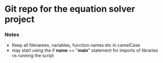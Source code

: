 # Git repo for the equation solver project
### Notes
- Keep all filenames, variables, function names etc in camelCase
- may start using the if __name__ == "__main__" statement for imports of libraries vs running the script
